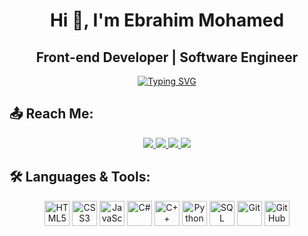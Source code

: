 <h1 align="center">Hi 👋, I'm Ebrahim Mohamed</h1>

<h2 align="center">Front-end Developer | Software Engineer</h2>

<p align="center">
  <a href="https://git.io/typing-svg">
    <img src="https://readme-typing-svg.herokuapp.com?size=22&color=36BCF7&center=true&vCenter=true&width=600&lines=I+build+modern+and+responsive+websites;Clean+code+with+creative+design;Turning+ideas+into+reality;Let's+work+together!" alt="Typing SVG" />
  </a>
</p>

## 📤 Reach Me:

<p align="center">
  <a href="https://ebrahim-portfolio.vercel.app">
    <img src="https://img.shields.io/badge/%20My%20Portfolio-000?style=for-the-badge&logo=vercel&logoColor=white" />
  </a>
  <a href="mailto:ebrahim@example.com">
    <img src="https://img.shields.io/badge/%20Email-D14836?style=for-the-badge&logo=gmail&logoColor=white" />
  </a>
  <a href="https://www.linkedin.com/in/ebrahim-mohamed/">
    <img src="https://img.shields.io/badge/%20LinkedIn-0A66C2?style=for-the-badge&logo=linkedin&logoColor=white" />
  </a>
  <a href="https://www.facebook.com/ebrahim.mohamed/">
    <img src="https://img.shields.io/badge/%20Facebook-1877F2?style=for-the-badge&logo=facebook&logoColor=white" />
  </a>
</p>

## 🛠️ Languages & Tools:

<p align="center">
  <img src="https://cdn.jsdelivr.net/gh/devicons/devicon/icons/html5/html5-original.svg" alt="HTML5" width="40" height="40"/>
  <img src="https://cdn.jsdelivr.net/gh/devicons/devicon/icons/css3/css3-original.svg" alt="CSS3" width="40" height="40"/>
  <img src="https://cdn.jsdelivr.net/gh/devicons/devicon/icons/javascript/javascript-original.svg" alt="JavaScript" width="40" height="40"/>
  <img src="https://cdn.jsdelivr.net/gh/devicons/devicon/icons/csharp/csharp-original.svg" alt="C#" width="40" height="40"/>
  <img src="https://cdn.jsdelivr.net/gh/devicons/devicon/icons/cplusplus/cplusplus-original.svg" alt="C++" width="40" height="40"/>
  <img src="https://cdn.jsdelivr.net/gh/devicons/devicon/icons/python/python-original.svg" alt="Python" width="40" height="40"/>
  <img src="https://cdn.jsdelivr.net/gh/devicons/devicon/icons/microsoftsqlserver/microsoftsqlserver-plain.svg" alt="SQL Server" width="40" height="40"/>
  <img src="https://cdn.jsdelivr.net/gh/devicons/devicon/icons/git/git-original.svg" alt="Git" width="40" height="40"/>
  <img src="https://cdn.jsdelivr.net/gh/devicons/devicon/icons/github/github-original.svg" alt="GitHub" width="40" height="40"/>
</p>

